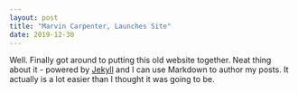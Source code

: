 ```yaml
---
layout: post
title: "Marvin Carpenter, Launches Site"
date: 2019-12-30
---
```


Well. Finally got around to putting this old website together. Neat thing about it - powered by [Jekyll](http://jekyllrb.com) and I can use Markdown to author my posts. It actually is a lot easier than I thought it was going to be.


